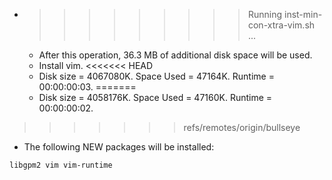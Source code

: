 * >>>>>>>>> Running inst-min-con-xtra-vim.sh ...
  * After this operation, 36.3 MB of additional disk space will be used.
  * Install vim.
<<<<<<< HEAD
  * Disk size = 4067080K. Space Used = 47164K. Runtime = 00:00:00:03.
=======
  * Disk size = 4058176K. Space Used = 47160K. Runtime = 00:00:00:02.
>>>>>>> refs/remotes/origin/bullseye
  * The following NEW packages will be installed:
  ```bash
libgpm2 vim vim-runtime
  ```
